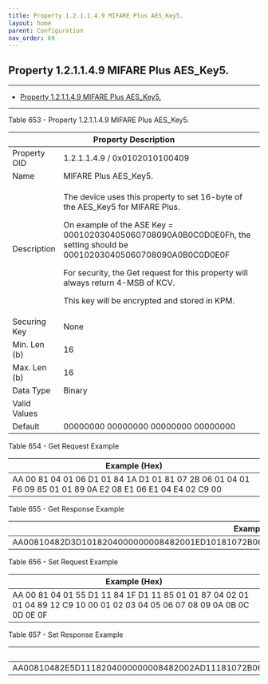 ```yaml
---
title: Property 1.2.1.1.4.9 MIFARE Plus AES_Key5.
layout: home
parent: Configuration
nav_order: 69
---
```


## Property 1.2.1.1.4.9 MIFARE Plus AES_Key5.

---

- [Property 1.2.1.1.4.9 MIFARE Plus AES_Key5.](#property-121149-mifare-plus-aes_key5)

---


Table 653 - Property 1.2.1.1.4.9 MIFARE Plus AES_Key5.

<table>
<colgroup>
<col style="width: 14%" />
<col style="width: 85%" />
</colgroup>
<thead>
<tr>
<th colspan="2">Property Description</th>
</tr>
</thead>
<tbody>
<tr>
<td>Property OID</td>
<td>1.2.1.1.4.9 / 0x0102010100409</td>
</tr>
<tr>
<td>Name</td>
<td>MIFARE Plus AES_Key5.</td>
</tr>
<tr>
<td>Description</td>
<td><p>The device uses this property to set 16-byte of the AES_Key5 for
MIFARE Plus.</p>
<p>On example of the ASE Key = 000102030405060708090A0B0C0D0E0Fh, the
setting should be 000102030405060708090A0B0C0D0E0F</p>
<p>For security, the Get request for this property will always return
4-MSB of KCV.</p>
<p>This key will be encrypted and stored in KPM.</p></td>
</tr>
<tr>
<td>Securing Key</td>
<td>None</td>
</tr>
<tr>
<td>Min. Len (b)</td>
<td>16</td>
</tr>
<tr>
<td>Max. Len (b)</td>
<td>16</td>
</tr>
<tr>
<td>Data Type</td>
<td>Binary</td>
</tr>
<tr>
<td>Valid Values</td>
<td></td>
</tr>
<tr>
<td>Default</td>
<td>00000000 00000000 00000000 00000000</td>
</tr>
</tbody>
</table>

Table 654 - Get Request Example

| Example (Hex) |
|----|
| AA 00 81 04 01 06 D1 01 84 1A D1 01 81 07 2B 06 01 04 01 F6 09 85 01 01 89 0A E2 08 E1 06 E1 04 E4 02 C9 00 |

Table 655 - Get Response Example

| Example (Hex) |
|----|
| AA00810482D3D1018204000000008482001ED10181072B06010401F609850101890EE20CE10AE108E406C904763CBCDE |

Table 656 - Set Request Example

| Example (Hex) |
|----|
| AA 00 81 04 01 55 D1 11 84 1F D1 11 85 01 01 87 04 02 01 01 04 89 12 C9 10 00 01 02 03 04 05 06 07 08 09 0A 0B 0C 0D 0E 0F |

Table 657 - Set Response Example

| Example (Hex) |
|----|
| AA00810482E5D1118204000000008482002AD11181072B06010401F609850101891AE218E116E114E412C910000102030405060708090A0B0C0D0E0F |

##